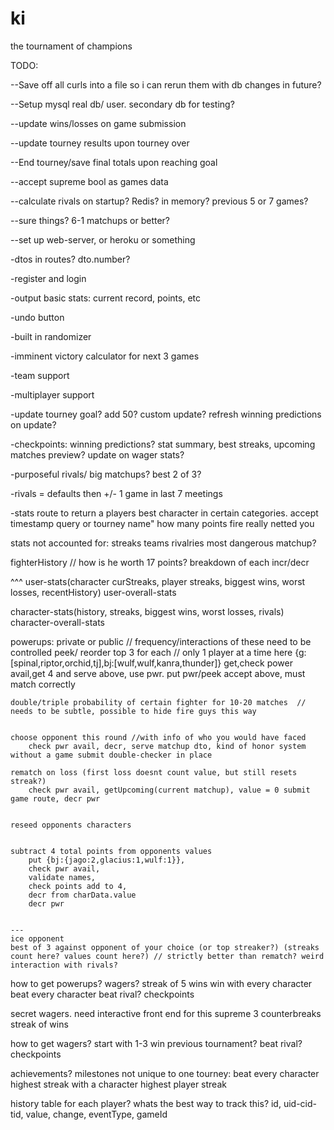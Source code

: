 ki
==

the tournament of champions

TODO: 

--Save off all curls into a file so i can rerun them with db changes in future?

--Setup mysql real db/ user. secondary db for testing?

--update wins/losses on game submission

--update tourney results upon tourney over

--End tourney/save final totals upon reaching goal

--accept supreme bool as games data

--calculate rivals on startup? Redis? in memory? previous 5 or 7 games?

--sure things? 6-1 matchups or better?

--set up web-server, or heroku or something

-dtos in routes? dto.number?

-register and login

-output basic stats: current record, points, etc

-undo button

-built in randomizer

-imminent victory calculator for next 3 games

-team support

-multiplayer support

-update tourney goal? add 50? custom update? refresh winning predictions on update?

-checkpoints: winning predictions? stat summary, best streaks, upcoming matches preview? update on wager stats?

-purposeful rivals/ big matchups? best 2 of 3?

-rivals = defaults then +/- 1 game in last 7 meetings

-stats route to return a players best character in certain categories. accept timestamp query or tourney name"
	how many points fire really netted you


stats not accounted for:
	streaks
	teams
	rivalries
	most dangerous matchup?

fighterHistory // how is he worth 17 points? breakdown of each incr/decr

^^^ 
user-stats(character curStreaks, player streaks, biggest wins, worst losses, recentHistory) 
user-overall-stats

character-stats(history, streaks, biggest wins, worst losses, rivals)
character-overall-stats
	
powerups: private or public // frequency/interactions of these need to be controlled
	peek/ reorder top 3 for each // only 1 player at a time here
		{g:[spinal,riptor,orchid,tj],bj:[wulf,wulf,kanra,thunder]}
		get,check power avail,get 4 and serve above, use pwr. put pwr/peek accept above, must match correctly


	double/triple probability of certain fighter for 10-20 matches  // needs to be subtle, possible to hide fire guys this way


	choose opponent this round //with info of who you would have faced
		check pwr avail, decr, serve matchup dto, kind of honor system without a game submit double-checker in place

	rematch on loss (first loss doesnt count value, but still resets streak?)
		check pwr avail, getUpcoming(current matchup), value = 0 submit game route, decr pwr


	reseed opponents characters


	subtract 4 total points from opponents values
		put {bj:{jago:2,glacius:1,wulf:1}},
		check pwr avail, 
		validate names,
		check points add to 4,
		decr from charData.value
		decr pwr


	---
	ice opponent
	best of 3 against opponent of your choice (or top streaker?) (streaks count here? values count here?) // strictly better than rematch? weird interaction with rivals?

how to get powerups?
	wagers?
	streak of 5 wins
	win with every character
	beat every character
	beat rival?
	checkpoints

secret wagers. need interactive front end for this
	supreme
	3 counterbreaks
	streak of wins

how to get wagers?
	start with 1-3
	win previous tournament?
	beat rival?
	checkpoints

achievements? milestones not unique to one tourney:
	beat every character
	highest streak with a character
	highest player streak

history table for each player? whats the best way to track this?
	id, uid-cid-tid, value, change, eventType, gameId
